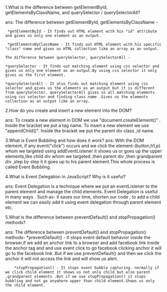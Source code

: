 <!-- Q/A One  -->
1.What is the difference between getElementById, getElementsByClassName, and querySelector / querySelectorAll?

ans: The difference between getElementById, getElementsByClassName -

     *getElementById - It finds out HTML element with his "id" attribute and gives us only one element as an output.

     *getElementsByClassName - It finds out HTML element with his specific "class" name and gives us HTML collection like an array as an output.

    The difference between querySelector, querySelectorAll -

    *querySelector - It finds out matching element using css selector and gives us only one element as an output.By using css selector it only gives us the first element.

    *querySelectorAll - It also finds out matching element using css selector and gives us the elements as an output but it is different from querySelector. querySelectorAll gives us all matching elements using css selector and finding class name .Gives us the elements collection as an output like an array.

<!-- Q/A Two  -->
2.How do you create and insert a new element into the DOM?

ans: To create a new element in DOM we use "document.createElement()" . Inside the bracket we put a tag name.
     To insert a new element we use "appendChild()". Inside the bracket we put the parent div class ,id name.

<!-- Q/A Three  -->
3.What is Event Bubbling and how does it work?
ans: With the DOM element, if any event("click") occurs and we click the element-(button,h1,p) whom we targeted using addEventListener it shows us or goes up the upper elements,like child div whom we targeted ,then parent div ,then grandparent div ,step by step it it goes up to his parent element.This whole process is called Event Bubbling.

<!-- Q/A Four  -->
4.What is Event Delegation in JavaScript? Why is it useful?

ans: Event Delegation is a technique where we put an eventListener to the parent element and manage the child elements. Event Delegation is useful in many ways . Such as- it saves our time, shorten our code , to add a child element we can easily add it using event delegation through parent element etc.

<!-- Q/A Five  -->
5.What is the difference between preventDefault() and stopPropagation() methods?

ans: The difference between preventDefault() and stopPropagation() methods-
        *preventDefault() - It stops event default behavior inside the browser,if we add an anchor link to a browser and add facebook link inside the anchor tag and and use event click to go facebook clicking anchor it will go to the facebook link .But if we use preventDefault() and then we click the anchor it will not access the link and will show us alert.

        *stopPropagation() - It stops event bubble capturing. normally if we click child element it shows us not only child but also parent ,grandparent elements .But if we use stopPropagation() it stops bubbling and not go anywhere upper than child element.Shows us only the child element.

